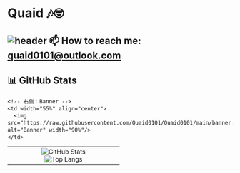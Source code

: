 #  Quaid 🎶🤓
![header](https://capsule-render.vercel.app/api?type=rect&color=gradient&height=200&section=header&text=Quaid%20-%20Software%20Engineer&fontSize=40&desc=Java%20%7C%20SpringBoot%20%7C%20MySQL&descSize=20&descAlign=50&descAlignY=70)
📫 How to reach me: quaid0101@outlook.com  
---
## 📊 GitHub Stats

<table>
  <tr>
    <!-- 左侧：Stats + Langs -->
    <td width="45%" align="center">
      <img src="https://github-readme-stats.vercel.app/api?username=Quaid0101&show_icons=true&theme=radical" alt="GitHub Stats" width="100%"/><br/>
      <img src="https://github-readme-stats.vercel.app/api/top-langs/?username=Quaid0101&layout=compact&theme=radical" alt="Top Langs" width="100%"/>
    </td>
    
    <!-- 右侧：Banner -->
    <td width="55%" align="center">
      <img src="https://raw.githubusercontent.com/Quaid0101/Quaid0101/main/banner.png" alt="Banner" width="90%"/>
    </td>
  </tr>
</table>




